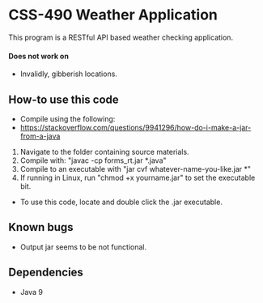 CSS-490 Weather Application
======
This program is a RESTful API based weather checking application.
 
#### Does not work on
* Invalidly, gibberish locations.
 
## How-to use this code
* Compile using the following:
* https://stackoverflow.com/questions/9941296/how-do-i-make-a-jar-from-a-java
1. Navigate to the folder containing source materials.
2. Compile with: "javac -cp forms_rt.jar \*.java"
3. Compile to an executable with "jar cvf whatever-name-you-like.jar \*"
4. If running in Linux, run "chmod +x yourname.jar" to set the executable bit.
 
 
* To use this code, locate and double click the .jar executable.

## Known bugs
* Output jar seems to be not functional.
 
## Dependencies
* Java 9
